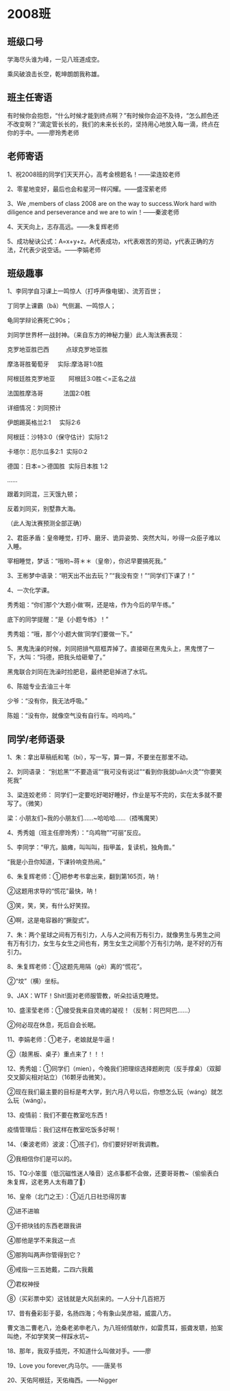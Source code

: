 # 2008班

## 班级口号

学海尽头谁为峰，一见八班道成空。

乘风破浪击长空，乾坤朗朗我称雄。

## 班主任寄语

有时候你会抱怨，“什么时候才能到终点啊？”有时候你会迫不及待，“怎么颜色还不改变啊？”滴定管长长的，我们的未来长长的，坚持用心地放入每一滴，终点在你的手中。——廖玲秀老师

## 老师寄语

1、祝2008班的同学们天天开心，高考金榜题名！——梁连姣老师

2、零星地变好，最后也会和星河一样闪耀。——盛滢萦老师

3、We ,members of class 2008 are on the way to success.Work hard with diligence and perseverance and we are to win！——秦波老师

4、天天向上，志存高远。——朱复辉老师

5、成功秘诀公式：A=x+y+z。A代表成功，x代表艰苦的劳动，y代表正确的方法，Z代表少说空话。——李娟老师

## 班级趣事

1、李同学自习课上一鸣惊人（打呼声像电锯）、流芳百世；

丁同学上课霸（bǎ）气侧漏、一鸣惊人；

龟同学辩论赛死亡90s；

刘同学世界杯一战封神。（来自东方的神秘力量）此人淘汰赛表现：

克罗地亚胜巴西          点球克罗地亚胜

摩洛哥胜葡萄牙     实际:摩洛哥1:0胜

阿根廷胜克罗地亚        阿根廷3:0胜＜=正名之战

法国胜摩洛哥            法国2:0胜

详细情况：刘同预计

伊朗踢英格兰2:1     实际2:6

阿根廷：沙特3:0（保守估计）实际1:2

卡塔尔：厄尔瓜多2:1  实际0:2

德国：日本=＞德国胜  实际日本胜 1:2

……

跟着刘同混，三天饿九顿；

反着刘同买，别墅靠大海。

（此人淘汰赛预测全部正确）

2、君臣矛盾：皇帝睡觉，打呼、磨牙、诡异姿势、突然大叫，吵得一众臣子难以入睡。

宰相睡觉，梦话：“哦哟~蒋＊＊（皇帝），你迟早要搞死我。”

3、王彬梦中语录：“明天出不出去玩？”“我没有空！”“同学们下课了！”

4、一次化学课。

秀秀姐：“你们那个‘大题小做’啊，还是啥，作为今后的早午练。”

底下的同学提醒：“是《小题专练》！”

秀秀姐：“哦，那个‘小题大做’同学们要做一下。”

5、黑鬼洗澡的时候，刘同把排气扇框弄掉了。直接砸在黑鬼头上，黑鬼愣了一下，大叫：“玛德，把我头给砸晕了。”

黑鬼联合刘同在洗澡时捡肥皂，最终肥皂掉进了水坑。

6、陈姐专业去油三十年

少爷：“没有你，我无法呼吸。”

陈姐：“没有你，就像空气没有自行车。呜呜呜。”

## 同学/老师语录

1、朱：拿出草稿纸和笔（bí），写一写，算一算，不要坐在那里不动。

2、刘同语录： “别尬黑”“不要造谣”“我可没有说过”“看到你我就luǎn火烫”“你要笑死我”

3、梁连姣老师： 同学们一定要吃好喝好睡好，作业是写不完的，实在太多就不要写了。（微笑）

梁：小朋友们~我的小朋友们……~哈哈哈……（捂嘴魔笑）

4、秀秀姐（班主任廖玲秀）：“乌鸡物”“可丽”反应。

5、李同学：“甲亢，脑瘫，叫叫叫，指甲盖，复读机，独角兽。”

“我是小丑你知道，下课铃响变热闹。”

6、朱复辉老师：①把参考书拿出来，翻到第165页，呐！

②这题用求导的“慌花”最快，呐！

③笑，笑，笑，有什么好笑捏。

④啊，这是电容器的“撅腚式”。

7、朱：两个星球之间有万有引力，人与人之间有万有引力，就像男生与男生之间有万有引力，女生与女生之间也有，男生女生之间那个万有引力呐，是不好的万有引力。

8、朱复辉老师：①这题先用隔（gē）离的“慌花”。

②“坟”（横）坐标。

9、JAX：WTF！Shit!面对老师服管教，听朵拉话克睡觉。

10、盛潆莹老师：①接受我来自灵魂的凝视！（反制：阿巴阿巴……）

②何必现在休息，死后自会长眠。

11、李娟老师：①老子，老娘就是牛逼！

②（敲黑板、桌子）重点来了！！！

12、秀秀姐：①同学们（mien），今晚我们把理综选择题刷完（反手撑桌）（双脚交叉脚尖相对站立）（16颗牙齿微笑）。

②现在我们最主要的目标是考大学，到六月八号以后，你想怎么玩（wáng）就怎么玩（wáng）。  

13、疫情前：我们不要在教室吃东西！

疫情管理后：我们这样在教室吃饭多好啊！

14、（秦波老师）波波：①孩子们，你们要好好听我调教。

②我相信你们是可以的。

15、TQ:小笨蛋（低沉磁性迷人嗓音）这点事都不会做，还要哥哥教~（偷偷表白朱复辉，这老男人太有趣了🌝）

16、皇帝（北门之王）：①近几日社恐得厉害

②进不进嘛

③千把块钱的东西老跟我讲

④那他是学不来我这一点

⑤那狗叫两声你管得到它？

⑥戒指一三五她戴，二四六我戴

⑦君权神授

⑧（买彩票中奖）这钱就是大风刮来的。一人分十几百把万

17、昔有叠彩彭于晏，名扬四海；今有象山吴彦祖，威震八方。

曹文浩二曹老八，沧桑老弟申老八，为八班倾情献作，如雷贯耳，振聋发聩，拍案叫绝，不如学笑笑一样踩水坑~

18、那年，我双手插兜，不知道什么叫做对手。——廖

19、Love you forever,内马尔。——唐吴书

20、天佑阿根廷，天佑梅西。——Nigger